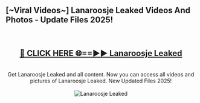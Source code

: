 <h2>[~Viral Videos~] Lanaroosje Leaked Videos And Photos - Update Files 2025!</h2>
<br>
<div align="center">
<h2><a href="https://top-ai-tools.click/QrbHav" rel="nofollow">🔴 CLICK HERE 🌐==►► Lanaroosje Leaked</a></h2>
<br>
Get Lanaroosje Leaked and all content. Now you can access all videos and pictures of Lanaroosje Leaked. New Updated Files 2025!
<br>
<br>
<a href="https://top-ai-tools.click/QrbHav" rel="nofollow" data-target="animated-image.originalLink"><img src="https://i.ibb.co.com/WyWwxjT/player-gif2.gif" alt="Lanaroosje Leaked" style="max-width: 100%; display: inline-block;" data-target="animated-image.originalImage"></a>
</div>
<br>